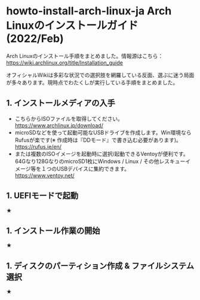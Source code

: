 # howto-install-arch-linux-ja Arch Linuxのインストールガイド(2022/Feb)

Arch Linuxのインストール手順をまとめました。情報源はこちら：  
https://wiki.archlinux.org/title/Installation_guide

オフィシャルWikiは多彩な状況での選択肢を網羅している反面、選ぶに迷う局面が多々あります。現時点でわたくしが実行している手順をまとめました。

## 1. インストールメディアの入手

- こちらからISOファイルを取得してください。  
https://www.archlinux.jp/download/  
- microSDなどを使って起動可能なUSBドライブを作成します。Win環境ならRufusが楽です(※ 作成時は『DDモード』で書き込む必要があります)。  
https://rufus.ie/en/  
- または複数のISOイメージを起動時に選択/起動できるVentoyが便利です。64Gなり128GなりのmicroSD1枚にWindows / Linux / その他レスキューイメージ等を１つのUSBデバイスに集約できます。  
https://www.ventoy.net/  

## 1. UEFIモードで起動
★
## 1. インストール作業の開始
★
## 1. ディスクのパーティション作成 & ファイルシステム選択
★




